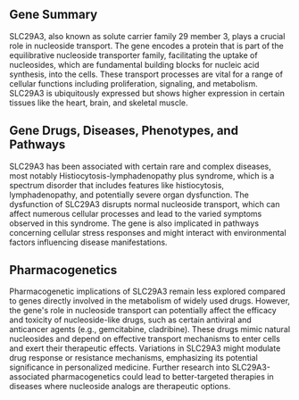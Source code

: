 ## Gene Summary
SLC29A3, also known as solute carrier family 29 member 3, plays a crucial role in nucleoside transport. The gene encodes a protein that is part of the equilibrative nucleoside transporter family, facilitating the uptake of nucleosides, which are fundamental building blocks for nucleic acid synthesis, into the cells. These transport processes are vital for a range of cellular functions including proliferation, signaling, and metabolism. SLC29A3 is ubiquitously expressed but shows higher expression in certain tissues like the heart, brain, and skeletal muscle.

## Gene Drugs, Diseases, Phenotypes, and Pathways
SLC29A3 has been associated with certain rare and complex diseases, most notably Histiocytosis-lymphadenopathy plus syndrome, which is a spectrum disorder that includes features like histiocytosis, lymphadenopathy, and potentially severe organ dysfunction. The dysfunction of SLC29A3 disrupts normal nucleoside transport, which can affect numerous cellular processes and lead to the varied symptoms observed in this syndrome. The gene is also implicated in pathways concerning cellular stress responses and might interact with environmental factors influencing disease manifestations.

## Pharmacogenetics
Pharmacogenetic implications of SLC29A3 remain less explored compared to genes directly involved in the metabolism of widely used drugs. However, the gene's role in nucleoside transport can potentially affect the efficacy and toxicity of nucleoside-like drugs, such as certain antiviral and anticancer agents (e.g., gemcitabine, cladribine). These drugs mimic natural nucleosides and depend on effective transport mechanisms to enter cells and exert their therapeutic effects. Variations in SLC29A3 might modulate drug response or resistance mechanisms, emphasizing its potential significance in personalized medicine. Further research into SLC29A3-associated pharmacogenetics could lead to better-targeted therapies in diseases where nucleoside analogs are therapeutic options.